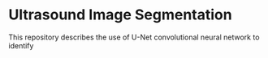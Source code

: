 # Ultrasound Image Segmentation

This repository describes the use of U-Net convolutional neural network to identify 
